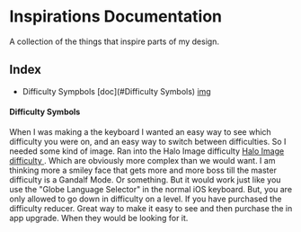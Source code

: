 # Inspirations Documentation

A collection of the things that inspire parts of my design.


## Index

* Difficulty Sympbols [doc](#Difficulty Symbols) [img](/assets/inspirations/difficulty-images.jpg)




#### Difficulty Symbols

When I was making a the keyboard I wanted an easy way to see which difficulty you were on, and an easy way to switch between difficulties. So I needed some kind of image. Ran into the Halo Image difficulty [Halo Image difficulty ](/assets/inspirations/difficulty-images.jpg). Which are obviously more complex than we would want. I am thinking more a smiley face that gets more and more boss till the master difficulty is a Gandalf Mode. Or something. But it would work just like you use the "Globe Language Selector" in the normal iOS keyboard. But, you are only allowed to go down in difficulty on a level. If you have purchased the difficulty reducer. Great way to make it easy to see and then purchase the in app upgrade. When they would be looking for it.